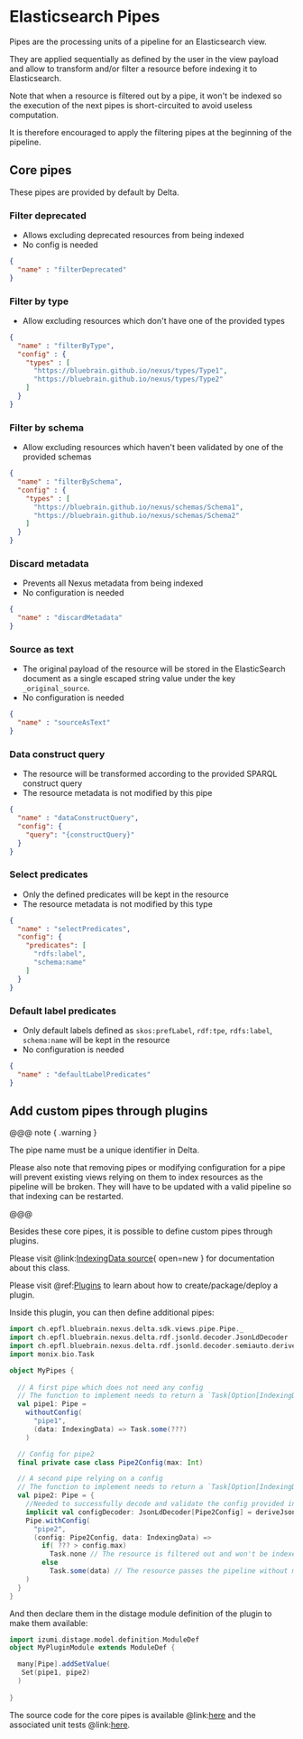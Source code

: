 # Elasticsearch Pipes

Pipes are the processing units of a pipeline for an Elasticsearch view.

They are applied sequentially as defined by the user in the view payload and allow to transform and/or filter a resource 
before indexing it to Elasticsearch.

Note that when a resource is filtered out by a pipe, it won't be indexed so the execution of the next pipes is 
short-circuited to avoid useless computation.

It is therefore encouraged to apply the filtering pipes at the beginning of the pipeline.

## Core pipes

These pipes are provided by default by Delta.

### Filter deprecated

* Allows excluding deprecated resources from being indexed
* No config is needed

```json
{
  "name" : "filterDeprecated"
}
```

### Filter by type

* Allow excluding resources which don't have one of the provided types

```json
{
  "name" : "filterByType",
  "config" : {
    "types" : [
      "https://bluebrain.github.io/nexus/types/Type1",
      "https://bluebrain.github.io/nexus/types/Type2"
    ]
  }
}
```

### Filter by schema

* Allow excluding resources which haven't been validated by one of the provided schemas

```json
{
  "name" : "filterBySchema",
  "config" : {
    "types" : [
      "https://bluebrain.github.io/nexus/schemas/Schema1",
      "https://bluebrain.github.io/nexus/schemas/Schema2"
    ]
  }
}
```

### Discard metadata

* Prevents all Nexus metadata from being indexed
* No configuration is needed

```json
{
  "name" : "discardMetadata"
}
```

### Source as text

* The original payload of the resource will be stored in the ElasticSearch document as a single
  escaped string value under the key `_original_source`.
* No configuration is needed

```json
{
  "name" : "sourceAsText"
}
```

### Data construct query

* The resource will be transformed according to the provided SPARQL construct query
* The resource metadata is not modified by this pipe

```json
{
  "name" : "dataConstructQuery",
  "config": {
    "query": "{constructQuery}"
  }
}
```

### Select predicates

* Only the defined predicates will be kept in the resource
* The resource metadata is not modified by this type

```json
{
  "name" : "selectPredicates",
  "config": {
    "predicates": [
      "rdfs:label",
      "schema:name"
    ]
  }
}
```

### Default label predicates

* Only default labels defined as `skos:prefLabel`, `rdf:tpe`, `rdfs:label`, `schema:name` will be kept in the resource
* No configuration is needed

```json
{
  "name" : "defaultLabelPredicates"
}
```

## Add custom pipes through plugins

@@@ note { .warning }

The pipe name must be a unique identifier in Delta.

Please also note that removing pipes or modifying configuration for a pipe will prevent existing views relying on them to 
index resources as the pipeline will be broken. They will have to be updated with a valid pipeline so that indexing can be restarted. 

@@@

Besides these core pipes, it is possible to define custom pipes through plugins.

Please visit @link:[IndexingData source](https://github.com/BlueBrain/nexus/blob/$git.branch$/delta/sdk-views/src/main/scala/ch/epfl/bluebrain/nexus/delta/sdk/views/model/ViewData.scala){ open=new } for documentation about this class.

Please visit  @ref:[Plugins](../../plugins/index.md) to learn about how to create/package/deploy a plugin.

Inside this plugin, you can then define additional pipes:

```scala
import ch.epfl.bluebrain.nexus.delta.sdk.views.pipe.Pipe._
import ch.epfl.bluebrain.nexus.delta.rdf.jsonld.decoder.JsonLdDecoder
import ch.epfl.bluebrain.nexus.delta.rdf.jsonld.decoder.semiauto.deriveJsonLdDecoder
import monix.bio.Task

object MyPipes {
  
  // A first pipe which does not need any config
  // The function to implement needs to return a `Task[Option[IndexingData]]`
  val pipe1: Pipe =
    withoutConfig(
      "pipe1",
      (data: IndexingData) => Task.some(???)
    )

  // Config for pipe2
  final private case class Pipe2Config(max: Int)

  // A second pipe relying on a config
  // The function to implement needs to return a `Task[Option[IndexingData]]`
  val pipe2: Pipe = {
    //Needed to successfully decode and validate the config provided in the payload
    implicit val configDecoder: JsonLdDecoder[Pipe2Config] = deriveJsonLdDecoder[Pipe2Config] 
    Pipe.withConfig(
      "pipe2",
      (config: Pipe2Config, data: IndexingData) =>
        if( ??? > config.max)
          Task.none // The resource is filtered out and won't be indexed in Elasticsearch
        else           
          Task.some(data) // The resource passes the pipeline without modifications
    )
  }
}
```

And then declare them in the distage module definition of the plugin to make them available:
```scala
import izumi.distage.model.definition.ModuleDef
object MyPluginModule extends ModuleDef {

  many[Pipe].addSetValue(
   Set(pipe1, pipe2)
  )
  
}
```

The source code for the core pipes is available @link:[here](https://github.com/BlueBrain/nexus/tree/$git.branch$/delta/sdk-views/src/main/scala/ch/epfl/bluebrain/nexus/delta/sdk/views/pipe) and the associated unit tests @link:[here](https://github.com/BlueBrain/nexus/tree/$git.branch$/delta/sdk-views/src/test/scala/ch/epfl/bluebrain/nexus/delta/sdk/views/pipe).